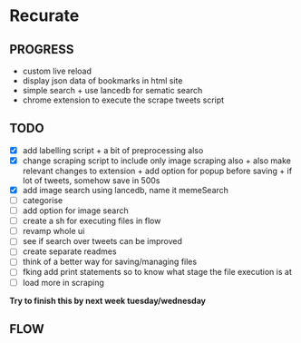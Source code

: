# Recurate

## PROGRESS

- custom live reload
- display json data of bookmarks in html site
- simple search + use lancedb for sematic search 
- chrome extension to execute the scrape tweets script

## TODO

- [x] add labelling script + a bit of preprocessing also
- [x] change scraping script to include only image scraping also + also make relevant changes to extension + add option for popup before saving + if
lot of tweets, somehow save in 500s
- [x] add image search using lancedb, name it memeSearch
- [ ] categorise
- [ ] add option for image search
- [ ] create a sh for executing files in flow
- [ ] revamp whole ui 
- [ ] see if search over tweets can be improved
- [ ] create separate readmes
- [ ] think of a better way for saving/managing files 
- [ ] fking add print statements so to know what stage the file execution is at
- [ ] load more in scraping

**Try to finish this by next week tuesday/wednesday**

## FLOW
